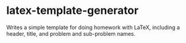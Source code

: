 # latex-template-generator
Writes a simple template for doing homework with LaTeX, including a header, title, and problem and sub-problem names.
